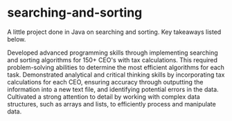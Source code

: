 # searching-and-sorting

A little project done in Java on searching and sorting. Key takeaways listed below.

Developed advanced programming skills through implementing searching and sorting algorithms for 150+ CEO's with tax calculations. This required problem-solving abilities to determine the most efficient algorithms for each task.
Demonstrated analytical and critical thinking skills by incorporating tax calculations for each CEO, ensuring accuracy through outputting the information into a new text file, and identifying potential errors in the data.
Cultivated a strong attention to detail by working with complex data structures, such as arrays and lists, to efficiently process and manipulate data.
